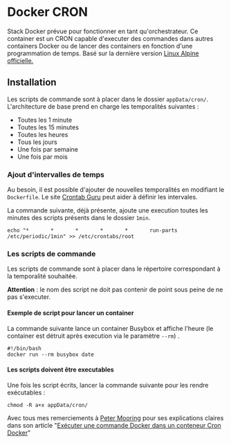 # Docker CRON

Stack Docker prévue pour fonctionner en tant qu'orchestrateur. 
Ce container est un CRON capable d'executer des commandes dans autres containers Docker ou de lancer des containers en fonction d'une programmation de temps.
Basé sur la dernière version [Linux Alpine officielle.](https://hub.docker.com/_/alpine)

## Installation

Les scripts de commande sont à placer dans le dossier ``appData/cron/``.
L'architecture de base prend en charge les temporalités suivantes :

- Toutes les 1 minute
- Toutes les 15 minutes
- Toutes les heures
- Tous les jours
- Une fois par semaine
- Une fois par mois

### Ajout d'intervalles de temps

Au besoin, il est possible d'ajouter de nouvelles temporalités en modifiant le ``Dockerfile``. Le site [Crontab Guru](https://crontab.guru/) peut aider à définir les intervales.

La commande suivante, déjà présente, ajoute une execution toutes les minutes des scripts présents dans le dossier ``1min``.

```shell
echo "*       *       *       *       *       run-parts /etc/periodic/1min" >> /etc/crontabs/root
```

### Les scripts de commande

Les scripts de commande sont à placer dans le répertoire correspondant à la temporalité souhaitée.

**Attention** : le nom des script ne doit pas contenir de point sous peine de ne pas s'executer.

#### Exemple de script pour lancer un container

La commande suivante lance un container Busybox et affiche l'heure (le container est détruit après execution via le paramètre  ``--rm``) .

```shell
#!/bin/bash
docker run --rm busybox date
```

#### Les scripts doivent être executables

Une fois les script écrits, lancer la commande suivante pour les rendre exécutables :

```shell
chmod -R a+x appData/cron/
```



Avec tous mes remerciements à [Peter Mooring](https://www.peterspython.com/fr/) pour ses explications claires dans son article "[Exécuter une commande Docker dans un conteneur Cron Docker](https://www.peterspython.com/fr/blog/executer-une-commande-docker-dans-un-conteneur-cron-docker)"